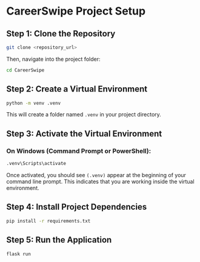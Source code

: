 # CareerSwipe Project Setup


## Step 1: Clone the Repository  

```sh
git clone <repository_url>
```
  

Then, navigate into the project folder:  

```sh
cd CareerSwipe
```

## Step 2: Create a Virtual Environment  

```sh
python -m venv .venv
```

This will create a folder named `.venv` in your project directory.  

## Step 3: Activate the Virtual Environment  
 

### On Windows (Command Prompt or PowerShell):  
```sh
.venv\Scripts\activate
```


Once activated, you should see `(.venv)` appear at the beginning of your command line prompt. This indicates that you are working inside the virtual environment.  

## Step 4: Install Project Dependencies  

```sh
pip install -r requirements.txt
```


## Step 5: Run the Application  

```sh
flask run
```




